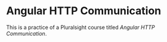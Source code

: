 # Angular HTTP Communication

This is a practice of a Pluralsight course titled *Angular HTTP Communication*. 
